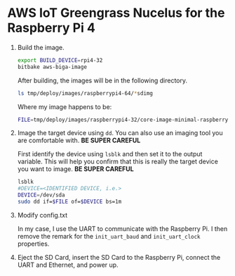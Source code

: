 # AWS IoT Greengrass Nucelus for the Raspberry Pi 4
1. Build the image.

   ```bash
   export BUILD_DEVICE=rpi4-32
   bitbake aws-biga-image
   ```

   After building, the images will be in the following directory.

   ```bash
   ls tmp/deploy/images/raspberrypi4-64/*sdimg
   ```

    Where my image happens to be:

    ```bash
    FILE=tmp/deploy/images/raspberrypi4-32/core-image-minimal-raspberrypi4-32.rpi-sdimg
    ```

2. Image the target device using `dd`.  You can also use an imaging
   tool you are comfortable with. **BE SUPER CAREFUL**
   
   First identify the device using `lsblk` and then set it to the 
   output variable. This will help you confirm that this is really 
   the target device you want to image. **BE SUPER CAREFUL**
   
   ```bash
   lsblk
   #DEVICE=<IDENTIFIED DEVICE, i.e.>
   DEVICE=/dev/sda
   sudo dd if=$FILE of=$DEVICE bs=1m
   ```

3. Modify config.txt

   In my case, I use the UART to communicate with the Raspberry Pi.  I
   then remove the remark for the `init_uart_baud` and
   `init_uart_clock` properties.
   

4. Eject the SD Card, insert the SD Card to the Raspberry Pi, connect
the UART and Ethernet, and power up.

